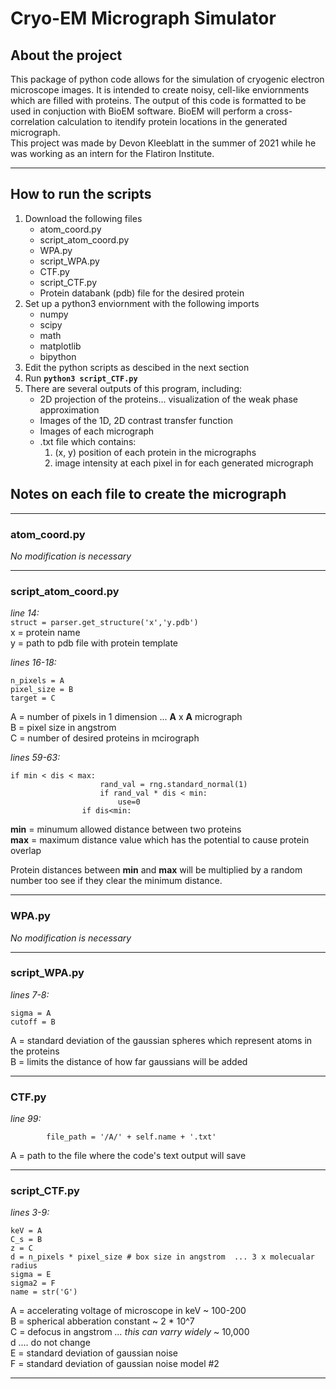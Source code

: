 # Cryo-EM Micrograph Simulator  

## About the project
This package of python code allows for the simulation of cryogenic electron microscope images. It is intended to create noisy, cell-like enviornments which are filled with proteins. The output of this code is formatted to be used in conjuction with BioEM software. BioEM will perform a cross-correlation calculation to itendify protein locations in the generated micrograph.  
This project was made by Devon Kleeblatt in the summer of 2021 while he was working as an intern for the Flatiron Institute.

---
## How to run the scripts
1. Download the following files
   - atom_coord.py
   - script_atom_coord.py
   - WPA<l>.py
   - script_WPA.py
   - CTF<l>.py
   - script_CTF.py
   - Protein databank (pdb) file for the desired protein
2. Set up a python3 enviornment with the following imports
   - numpy
   - scipy
   - math
   - matplotlib
   - bipython  
3. Edit the python scripts as descibed in the next section  
4. Run **`python3 script_CTF.py`**
5. There are several outputs of this program, including:  
   - 2D projection of the proteins... visualization of the weak phase approximation
   - Images of the 1D, 2D contrast transfer function
   - Images of each micrograph
   - .txt file which contains:  
        1. (x, y) position of each protein in the micrographs  
        2. image intensity at each pixel in for each generated micrograph

## Notes on each file to create the micrograph
---
### **atom_coord.py**  
_No modification is necessary_

---
### **script_atom_coord.py**  
  
_line 14:_  
`struct = parser.get_structure('x','y.pdb')`  
x = protein name  
y = path to pdb file with protein template     

_lines 16-18:_ 
```
n_pixels = A  
pixel_size = B  
target = C
```
         
A = number of pixels in 1 dimension ... **A** x **A** micrograph  
B = pixel size in angstrom  
C = number of desired proteins in mcirograph

_lines 59-63:_  
```
if min < dis < max:
                    rand_val = rng.standard_normal(1)
                    if rand_val * dis < min:
                        use=0
                if dis<min:
```
**min** = minumum allowed distance between two proteins  
**max** = maximum distance value which has the potential to cause protein overlap
     
Protein distances between **min** and **max** will be multiplied by a random number too see if they clear the minimum distance.  

---
### **WPA<l>.py**
_No modification is necessary_

---
### **script_WPA.py**  
_lines 7-8:_
```
sigma = A 
cutoff = B
```
A = standard deviation of the gaussian spheres which represent atoms in the proteins  
B = limits the distance of how far gaussians will be added

---
### **CTF<l>.py**  
_line 99:_
```
        file_path = '/A/' + self.name + '.txt'

```
A = path to the file where the code's text output will save

___
### **script_CTF.py**  
_lines 3-9:_
```
keV = A 
C_s = B 
z = C 
d = n_pixels * pixel_size # box size in angstrom  ... 3 x molecualar radius
sigma = E 
sigma2 = F
name = str('G')
```
A = accelerating voltage of microscope in keV ~ 100-200  
B = spherical abberation constant ~ 2 * 10^7  
C = defocus in angstrom _... this can varry widely_ ~ 10,000  
d .... do not change  
E = standard deviation of gaussian noise  
F = standard deviation of gaussian noise model #2  

---